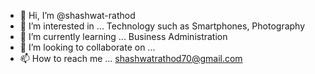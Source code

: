 - 👋 Hi, I’m @shashwat-rathod
- 👀 I’m interested in ... Technology such as Smartphones, Photography 
- 🌱 I’m currently learning ... Business Administration
- 💞️ I’m looking to collaborate on ... 
- 📫 How to reach me ... shashwatrathod70@gmail.com

<!---
shashwat-rathod/shashwat-rathod is a ✨ special ✨ repository because its `README.md` (this file) appears on your GitHub profile.
You can click the Preview link to take a look at your changes.
--->
